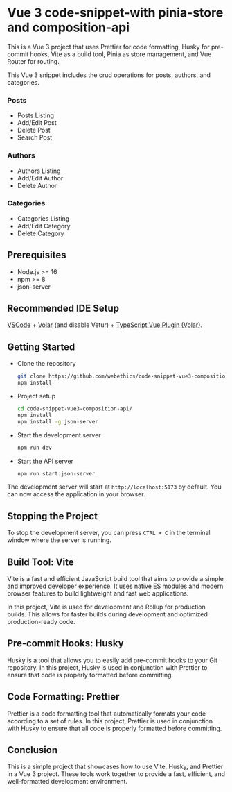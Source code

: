 # Vue 3 code-snippet-with pinia-store and composition-api

This is a Vue 3 project that uses Prettier for code formatting, Husky for pre-commit hooks, Vite as a build tool, Pinia as store management, and Vue Router for routing.

This Vue 3 snippet includes the crud operations for posts, authors, and categories.

### Posts 

* Posts Listing
* Add/Edit Post
* Delete Post
* Search Post

### Authors 

* Authors Listing
* Add/Edit Author
* Delete Author

### Categories 

* Categories Listing
* Add/Edit Category
* Delete Category

## Prerequisites

- Node.js >= 16
- npm >= 8
- json-server

## Recommended IDE Setup

[VSCode](https://code.visualstudio.com/) + [Volar](https://marketplace.visualstudio.com/items?itemName=Vue.volar) (and disable Vetur) + [TypeScript Vue Plugin (Volar)](https://marketplace.visualstudio.com/items?itemName=Vue.vscode-typescript-vue-plugin).



## Getting Started

* Clone the repository

    ```sh
    git clone https://github.com/webethics/code-snippet-vue3-composition-api.git
    npm install
    ```

* Project setup

    ```sh
    cd code-snippet-vue3-composition-api/
    npm install
    npm install -g json-server
    ```

* Start the development server

    ```sh
    npm run dev
    ```

* Start the API server

    ```sh
    npm run start:json-server
    ```


The development server will start at `http://localhost:5173` by default. You can now access the application in your browser.

## Stopping the Project

To stop the development server, you can press `CTRL + C` in the terminal window where the server is running.

## Build Tool: Vite

Vite is a fast and efficient JavaScript build tool that aims to provide a simple and improved developer experience. It uses native ES modules and modern browser features to build lightweight and fast web applications.

In this project, Vite is used for development and Rollup for production builds. This allows for faster builds during development and optimized production-ready code.

## Pre-commit Hooks: Husky

Husky is a tool that allows you to easily add pre-commit hooks to your Git repository. In this project, Husky is used in conjunction with Prettier to ensure that code is properly formatted before committing.

## Code Formatting: Prettier

Prettier is a code formatting tool that automatically formats your code according to a set of rules. In this project, Prettier is used in conjunction with Husky to ensure that all code is properly formatted before committing.


## Conclusion

This is a simple project that showcases how to use Vite, Husky, and Prettier in a Vue 3 project. These tools work together to provide a fast, efficient, and well-formatted development environment.
